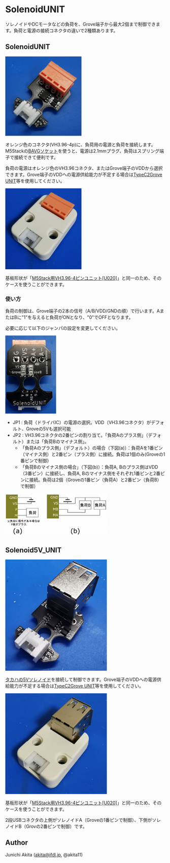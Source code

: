 # SolenoidUNIT

ソレノイドやDCモータなどの負荷を、Grove端子から最大2個まで制御できます。負荷と電源の接続コネクタの違いで2種類あります。


## SolenoidUNIT

<img src="https://github.com/akita11/SolenoidUNIT/blob/main/Solenoid_UNIT.jpg" width="240px">

オレンジ色のコネクタ(VH3.96-4p)に、負荷用の電源と負荷を接続します。M5Stackの[BAVGソケット](https://www.switch-science.com/products/7234)を使うと、電源は2.1mmプラグ、負荷はスプリング端子で接続できて便利です。

負荷の電源はオレンジ色のVH3.96コネクタ、またはGrove端子のVDDから選択できます。Grove端子のVDDへの電源供給能力が不足する場合は[TypeC2Grove UNIT](https://www.switch-science.com/products/8453)等を使用してください。

<img src="https://github.com/akita11/SolenoidUNIT/blob/main/Solenoid_UNIT_case.jpg" width="240px">

基板形状が「[M5Stack用VH3.96-4ピンユニット[U020]](https://www.switch-science.com/products/4055)」と同一のため、そのケースを使うことができます。


### 使い方

負荷の制御は、Grove端子の2本の信号（A/B/VDD/GNDの順）で行います。AまたはBに"1"を与えると負荷がONとなり、"0"でOFFとなります。

必要に応じて以下のジャンパの設定を変更してください。

<img src="https://github.com/akita11/SolenoidUNIT/blob/main/Solenoid_UNIT_back.jpg" width="160px">

- JP1 : 負荷（ドライバIC）の電源の選択。VDD（VH3.96コネクタ）がデフォルト、Groveの5Vも選択可能
- JP2 : VH3.96コネクタの2番ピンの割り当て。「負荷Aのプラス側」（デフォルト）または「負荷Bのマイナス側」。
  - 「負荷Aのプラス側」（デフォルト）の場合（下図(a)）：負荷Aを1番ピン（マイナス側）と2番ピン（プラス側）に接続。負荷は1個のみ(Groveの1番ピンで制御）
  - 「負荷Bのマイナス側の場合」（下図(b)）：負荷A, Bのプラス側はVDD（3番ピン）に接続し、負荷A, Bのマイナス側をそれぞれ1番ピンと2番ピンに接続。負荷は2個（Groveの1番ピン（負荷A）と2番ピン（負荷B）で制御）

<img src="https://github.com/akita11/SolenoidUNIT/blob/main/connection.png" width="320px">

## Solenoid5V_UNIT

<img src="https://github.com/akita11/SolenoidUNIT/blob/main/Solenoid5V_UNIT.jpg" width="320px">

[タカハの5Vソレノイド](https://www.takaha.co.jp/co/ss/)を接続して制御できます。Grove端子のVDDへの電源供給能力が不足する場合は[TypeC2Grove UNIT](https://www.switch-science.com/products/8453)等を使用してください。

<img src="https://github.com/akita11/SolenoidUNIT/blob/main/Solenoid5V_UNIT_case.jpg" width="320px">

基板形状が「[M5Stack用VH3.96-4ピンユニット[U020]](https://www.switch-science.com/products/4055)」と同一のため、そのケースを使うことができます。

2段USBコネクタの上側がソレノイドA（Groveの1番ピンで制御）、下側がソレノイドB（Grovの2番ピンで制御）です。



## Author

Junichi Akita (akita@ifdl.jp, @akita11)




